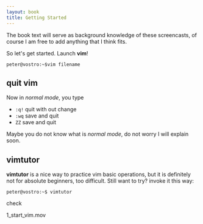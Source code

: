 ```yaml
---
layout: book
title: Getting Started
---
```

The book text will serve as background knowledge of these screencasts, of
course I am free to add anything that I think fits.

So let's get started. Launch __vim__! 

    peter@vostro:~$vim filename 

## quit vim

Now in _normal mode_, you type 

 - `:q!` quit with out change
 - `:wq` save and quit
 - `ZZ`  save and quit

Maybe you do not know what is _normal mode_, do not worry I will
explain soon.

## vimtutor

__vimtutor__ is a nice way to practice vim basic operations, but it is
definitely not for absolute beginners, too difficult.  Still want to try?
invoke it this way:

    peter@vostro:~$ vimtutor

check

1_start_vim.mov

